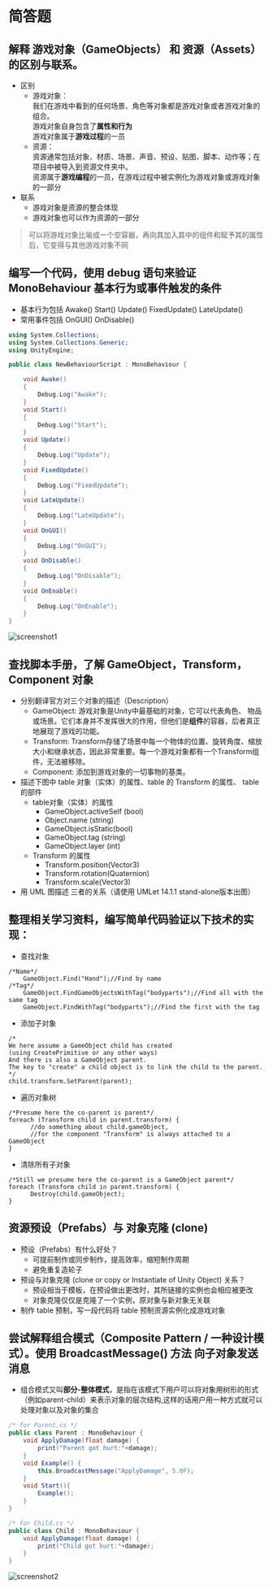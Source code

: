 # 简答题

## 解释 游戏对象（GameObjects） 和 资源（Assets）的区别与联系。

- 区别
	- 游戏对象：<br />我们在游戏中看到的任何场景、角色等对象都是游戏对象或者游戏对象的组合。<br/>游戏对象自身包含了**属性和行为**<br />游戏对象属于**游戏过程**的一员
	- 资源：<br />资源通常包括对象、材质、场景、声音、预设、贴图、脚本、动作等；在项目中被导入到资源文件夹中。<br />资源属于**游戏编程**的一员，在游戏过程中被实例化为游戏对象或游戏对象的一部分
- 联系
	- 游戏对象是资源的整合体现
	- 游戏对象也可以作为资源的一部分

> 可以将游戏对象比喻成一个空容器，再向其加入其中的组件和赋予其的属性后，它变得与其他游戏对象不同

## 编写一个代码，使用 debug 语句来验证 MonoBehaviour 基本行为或事件触发的条件
- 基本行为包括 Awake() Start() Update() FixedUpdate() LateUpdate()
- 常用事件包括 OnGUI() OnDisable() 

```c#
using System.Collections;
using System.Collections.Generic;
using UnityEngine;

public class NewBehaviourScript : MonoBehaviour {

    void Awake()
    {
        Debug.Log("Awake");
    }
    void Start()
    {
        Debug.Log("Start");
    }
    void Update()
    {
        Debug.Log("Update");
    }
    void FixedUpdate()
    {
        Debug.Log("FixedUpdate");
    }
    void LateUpdate()
    {
        Debug.Log("LateUpdate");
    }
    void OnGUI()
    {
        Debug.Log("OnGUI");
    }
    void OnDisable()
    {
        Debug.Log("OnDisable");
    }
    void OnEnable()
    {
        Debug.Log("OnEnable");
    }
}
```
![screenshot1](https://github.com/zys980808/Unity3D/blob/master/Homework/Homework1/basic_concepts/screenshot1.jpg)


## 查找脚本手册，了解 GameObject，Transform，Component 对象	
- 分别翻译官方对三个对象的描述（Description）
	- GameObject: 游戏对象是Unity中最基础的对象，它可以代表角色、 物品或场景。它们本身并不发挥很大的作用，但他们是**组件**的容器，后者真正地展现了游戏的功能。
	- Transform: Transform存储了场景中每一个物体的位置、旋转角度、缩放大小和继承状态，因此非常重要。每一个游戏对象都有一个Transform组件，无法被移除。
	- Component: 添加到游戏对象的一切事物的基类。
- 描述下图中 table 对象（实体）的属性、table 的 Transform 的属性、 table 的部件 
	- table对象（实体）的属性
		- GameObject.activeSelf (bool)
		- Object.name (string)
		- GameObject.isStatic(bool)
		- GameObject.tag (string)
		- GameObject.layer (int)
	- Transform 的属性
		- Transform.position(Vector3)
		- Transform.rotation(Quaternion)
		- Transform.scale(Vector3)
- 用 UML 图描述 三者的关系（请使用 UMLet 14.1.1 stand-alone版本出图）

## 整理相关学习资料，编写简单代码验证以下技术的实现： 
- 查找对象
	

```
/*Name*/
	GameObject.Find("Hand");//Find by name
/*Tag*/
	GameObject.FindGameObjectsWithTag("bodyparts");//Find all with the same tag
	GameObject.FindWithTag("bodyparts");//Find the first with the tag

```

- 添加子对象
```
/*
We here assume a GameObject child has created 
(using CreatePrimitive or any other ways)
And there is also a GameObject parent.
The key to "create" a child object is to link the child to the parent.
*/	
child.transform.SetParent(parent);
```
- 遍历对象树
```
/*Presume here the co-parent is parent*/
foreach (Transform child in parent.transform) {
      //do something about child.gameObject, 
      //for the component "Transform" is always attached to a GameObject
}
```
- 清除所有子对象
```
/*Still we presume here the co-parent is a GameObject parent*/
foreach (Transform child in parent.transform) {
      Destroy(child.gameObject);
}
```

## 资源预设（Prefabs）与 对象克隆 (clone) 
- 预设（Prefabs）有什么好处？
	- 可提前制作或同步制作，提高效率，缩短制作周期
	- 避免重复造轮子
- 预设与对象克隆 (clone or copy or Instantiate of Unity Object) 关系？
	- 预设相当于模板，在预设做出更改时，其所链接的实例也会相应被更改
	- 对象克隆仅仅是克隆了一个实例，原对象与新对象无关联
- 制作 table 预制，写一段代码将 table 预制资源实例化成游戏对象

## 尝试解释组合模式（Composite Pattern / 一种设计模式）。使用 BroadcastMessage() 方法 向子对象发送消息

-	组合模式又叫**部分-整体模式**，是指在该模式下用户可以将对象用树形的形式（例如parent-child）来表示对象的层次结构,这样的话用户用一种方式就可以处理对象以及对象的集合

```c#
/* for Parent.cs */
public class Parent : MonoBehaviour {
    void ApplyDamage(float damage) {
        print("Parent got hurt:"+damage);
    }
    void Example() {
		this.BroadcastMessage("ApplyDamage", 5.0F);
    }
    void Start(){
		Example();
	}
}

/* for Child.cs */
public class Child : MonoBehaviour {
    void ApplyDamage(float damage) {
        print("Child got hurt:"+damage);
    }
}
```
![screenshot2](https://github.com/zys980808/Unity3D/blob/master/Homework/Homework1/basic_concepts/screenshot2.jpg)
